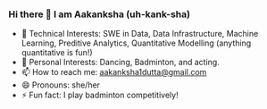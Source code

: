### Hi there 👋 I am Aakanksha (uh-kank-sha)
- 💜 Technical Interests: SWE in Data, Data Infrastructure, Machine Learning, Preditive Analytics, Quantitative Modelling (anything quantitative is fun!)
- 🌸 Personal Interests: Dancing, Badminton, and acting.
- 📫 How to reach me: aakanksha1dutta@gmail.com
- 😄 Pronouns: she/her
- ⚡ Fun fact: I play badminton competitively!
